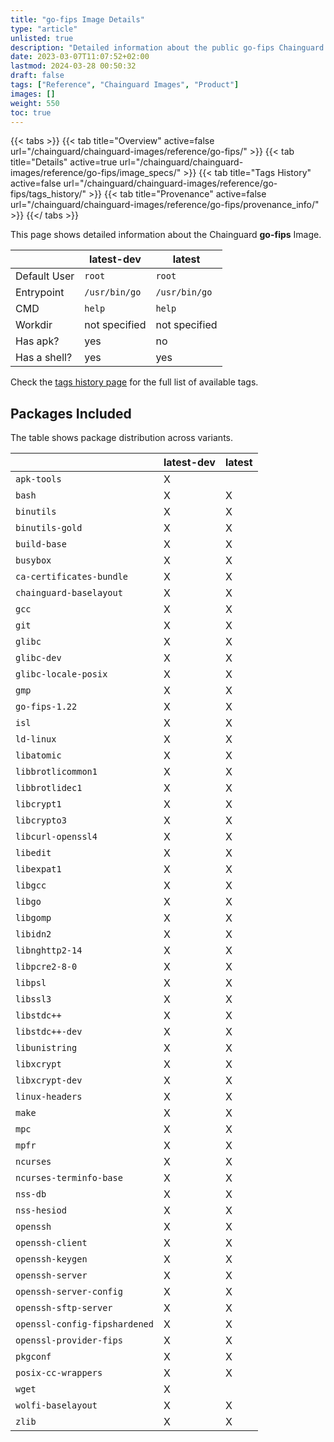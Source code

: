 ```yaml
---
title: "go-fips Image Details"
type: "article"
unlisted: true
description: "Detailed information about the public go-fips Chainguard Image."
date: 2023-03-07T11:07:52+02:00
lastmod: 2024-03-28 00:50:32
draft: false
tags: ["Reference", "Chainguard Images", "Product"]
images: []
weight: 550
toc: true
---
```


{{< tabs >}}
{{< tab title="Overview" active=false url="/chainguard/chainguard-images/reference/go-fips/" >}}
{{< tab title="Details" active=true url="/chainguard/chainguard-images/reference/go-fips/image_specs/" >}}
{{< tab title="Tags History" active=false url="/chainguard/chainguard-images/reference/go-fips/tags_history/" >}}
{{< tab title="Provenance" active=false url="/chainguard/chainguard-images/reference/go-fips/provenance_info/" >}}
{{</ tabs >}}

This page shows detailed information about the Chainguard **go-fips** Image.

|              | latest-dev    | latest        |
|--------------|---------------|---------------|
| Default User | `root`        | `root`        |
| Entrypoint   | `/usr/bin/go` | `/usr/bin/go` |
| CMD          | `help`        | `help`        |
| Workdir      | not specified | not specified |
| Has apk?     | yes           | no            |
| Has a shell? | yes           | yes           |

Check the [tags history page](/chainguard/chainguard-images/reference/go-fips/tags_history/) for the full list of available tags.

## Packages Included
The table shows package distribution across variants.

|                               | latest-dev | latest |
|-------------------------------|------------|--------|
| `apk-tools`                   | X          |        |
| `bash`                        | X          | X      |
| `binutils`                    | X          | X      |
| `binutils-gold`               | X          | X      |
| `build-base`                  | X          | X      |
| `busybox`                     | X          | X      |
| `ca-certificates-bundle`      | X          | X      |
| `chainguard-baselayout`       | X          | X      |
| `gcc`                         | X          | X      |
| `git`                         | X          | X      |
| `glibc`                       | X          | X      |
| `glibc-dev`                   | X          | X      |
| `glibc-locale-posix`          | X          | X      |
| `gmp`                         | X          | X      |
| `go-fips-1.22`                | X          | X      |
| `isl`                         | X          | X      |
| `ld-linux`                    | X          | X      |
| `libatomic`                   | X          | X      |
| `libbrotlicommon1`            | X          | X      |
| `libbrotlidec1`               | X          | X      |
| `libcrypt1`                   | X          | X      |
| `libcrypto3`                  | X          | X      |
| `libcurl-openssl4`            | X          | X      |
| `libedit`                     | X          | X      |
| `libexpat1`                   | X          | X      |
| `libgcc`                      | X          | X      |
| `libgo`                       | X          | X      |
| `libgomp`                     | X          | X      |
| `libidn2`                     | X          | X      |
| `libnghttp2-14`               | X          | X      |
| `libpcre2-8-0`                | X          | X      |
| `libpsl`                      | X          | X      |
| `libssl3`                     | X          | X      |
| `libstdc++`                   | X          | X      |
| `libstdc++-dev`               | X          | X      |
| `libunistring`                | X          | X      |
| `libxcrypt`                   | X          | X      |
| `libxcrypt-dev`               | X          | X      |
| `linux-headers`               | X          | X      |
| `make`                        | X          | X      |
| `mpc`                         | X          | X      |
| `mpfr`                        | X          | X      |
| `ncurses`                     | X          | X      |
| `ncurses-terminfo-base`       | X          | X      |
| `nss-db`                      | X          | X      |
| `nss-hesiod`                  | X          | X      |
| `openssh`                     | X          | X      |
| `openssh-client`              | X          | X      |
| `openssh-keygen`              | X          | X      |
| `openssh-server`              | X          | X      |
| `openssh-server-config`       | X          | X      |
| `openssh-sftp-server`         | X          | X      |
| `openssl-config-fipshardened` | X          | X      |
| `openssl-provider-fips`       | X          | X      |
| `pkgconf`                     | X          | X      |
| `posix-cc-wrappers`           | X          | X      |
| `wget`                        | X          |        |
| `wolfi-baselayout`            | X          | X      |
| `zlib`                        | X          | X      |

